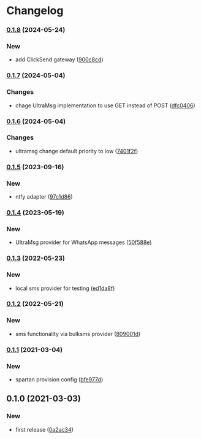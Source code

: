 # Changelog
### [0.1.8](https://github.com/spartan/message/compare/v0.1.7...v0.1.8) (2024-05-24)


### New

* add ClickSend gateway ([900c8cd](https://github.com/spartan/message/commit/900c8cd51edd743a12dcf5206f383c1cb379c105))

### [0.1.7](https://github.com/spartan/message/compare/v0.1.6...v0.1.7) (2024-05-04)


### Changes

* chage UltraMsg implementation to use GET instead of POST ([dfc0406](https://github.com/spartan/message/commit/dfc0406f61a6845c1b8cf67576ad19814b6f2e2b))

### [0.1.6](https://github.com/spartan/message/compare/v0.1.5...v0.1.6) (2024-05-04)


### Changes

* ultramsg change default priority to low ([7401f2f](https://github.com/spartan/message/commit/7401f2fa2d5fd521917786db2d9fa33b396813f8))

### [0.1.5](https://github.com/spartan/message/compare/v0.1.4...v0.1.5) (2023-09-16)


### New

* ntfy adapter ([97c1d86](https://github.com/spartan/message/commit/97c1d86df97855896546ae37a3b6f111f172f99e))

### [0.1.4](https://github.com/spartan/message/compare/v0.1.3...v0.1.4) (2023-05-19)


### New

* UltraMsg provider for WhatsApp messages ([50f588e](https://github.com/spartan/message/commit/50f588e1fe3a294f1f7091c27fb9649bef7e7a2e))

### [0.1.3](https://github.com/spartan/message/compare/v0.1.2...v0.1.3) (2022-05-23)


### New

* local sms provider for testing ([ed1da8f](https://github.com/spartan/message/commit/ed1da8f1b44cfb943bb559d86e5bcbdae123279e))

### [0.1.2](https://github.com/spartan/message/compare/v0.1.1...v0.1.2) (2022-05-21)


### New

* sms functionality via bulksms provider ([809001d](https://github.com/spartan/message/commit/809001da51483457ce3190f697e43189102fb9b5))

### [0.1.1](https://github.com/spartan/message/compare/v0.1.0...v0.1.1) (2021-03-04)


### New

* spartan provision config ([bfe977d](https://github.com/spartan/message/commit/bfe977d74ac2053ca503c0bb66c75dd1a175647c))

## 0.1.0 (2021-03-03)


### New

* first release ([0a2ac34](https://github.com/spartan/message/commit/0a2ac34ca01f5374f9612c861133f672460479d6))
